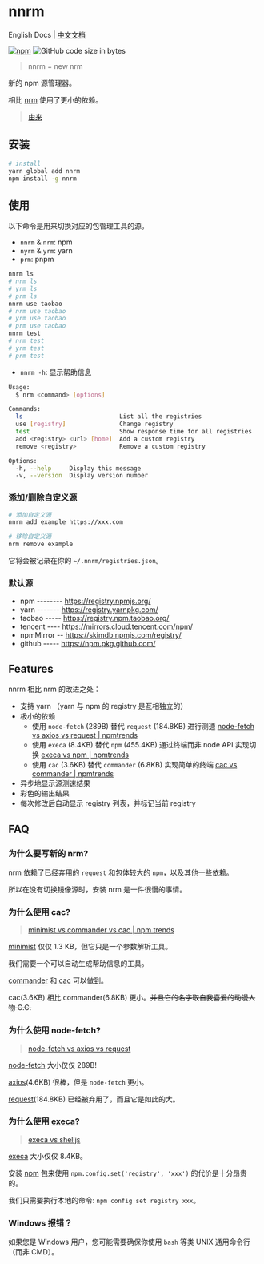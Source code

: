 # nnrm

English Docs | [中文文档](./README.zh-CN.md)

[![npm](https://img.shields.io/npm/v/nnrm)](https://www.npmjs.com/package/nnrm)
![GitHub code size in bytes](https://img.shields.io/github/languages/code-size/yunyoujun/nnrm)

> nnrm = new nrm

新的 npm 源管理器。

相比 [nrm](https://github.com/Pana/nrm) 使用了更小的依赖。

> [由来](https://www.yunyoujun.cn/posts/nnrm-new-nrm/)

## 安装

```sh
# install
yarn global add nnrm
npm install -g nnrm
```

## 使用

以下命令是用来切换对应的包管理工具的源。

- `nnrm` & `nrm`: npm
- `nyrm` & `yrm`: yarn
- `prm`: pnpm

```sh
nnrm ls
# nrm ls
# yrm ls
# prm ls
nnrm use taobao
# nrm use taobao
# yrm use taobao
# prm use taobao
nnrm test
# nrm test
# yrm test
# prm test
```

- `nnrm -h`: 显示帮助信息

```bash
Usage:
  $ nrm <command> [options]

Commands:
  ls                           List all the registries
  use [registry]               Change registry
  test                         Show response time for all registries
  add <registry> <url> [home]  Add a custom registry
  remove <registry>            Remove a custom registry

Options:
  -h, --help     Display this message
  -v, --version  Display version number
```

### 添加/删除自定义源

```sh
# 添加自定义源
nnrm add example https://xxx.com
```

```sh
# 移除自定义源
nrm remove example
```

它将会被记录在你的 `~/.nnrm/registries.json`。

### 默认源

- npm -------- <https://registry.npmjs.org/>
- yarn ------- <https://registry.yarnpkg.com/>
- taobao ----- <https://registry.npm.taobao.org/>
- tencent ---- <https://mirrors.cloud.tencent.com/npm/>
- npmMirror -- <https://skimdb.npmjs.com/registry/>
- github ----- <https://npm.pkg.github.com/>

## Features

nnrm 相比 nrm 的改进之处：

- 支持 yarn （yarn 与 npm 的 registry 是互相独立的）
- 极小的依赖
  - 使用 `node-fetch` (289B) 替代 `request` (184.8KB) 进行测速 [node-fetch vs axios vs request | npmtrends](https://www.npmtrends.com/node-fetch-vs-axios-vs-request)
  - 使用 `execa` (8.4KB) 替代 `npm` (455.4KB) 通过终端而非 node API 实现切换 [execa vs npm | npmtrends](https://www.npmtrends.com/execa-vs-npm)
  - 使用 `cac` (3.6KB) 替代 `commander` (6.8KB) 实现简单的终端 [cac vs commander | npmtrends](https://www.npmtrends.com/minimist-vs-commander-vs-cac)
- 异步地显示源测速结果
- 彩色的输出结果
- 每次修改后自动显示 registry 列表，并标记当前 registry

## FAQ

### 为什么要写新的 nrm?

nrm 依赖了已经弃用的 `request` 和包体较大的 `npm`，以及其他一些依赖。

所以在没有切换镜像源时，安装 nrm 是一件很慢的事情。

### 为什么使用 cac?

> [minimist vs commander vs cac | npm trends](https://www.npmtrends.com/minimist-vs-commander-vs-cac)

[minimist](https://github.com/substack/minimist) 仅仅 1.3 KB，但它只是一个参数解析工具。

我们需要一个可以自动生成帮助信息的工具。

[commander](https://github.com/tj/commander.js) 和 [cac](https://github.com/cacjs/cac) 可以做到。

cac(3.6KB) 相比 commander(6.8KB) 更小。~~并且它的名字取自我喜爱的动漫人物 C.C.~~

### 为什么使用 node-fetch?

> [node-fetch vs axios vs request](https://www.npmtrends.com/node-fetch-vs-axios-vs-request)

[node-fetch](https://github.com/node-fetch/node-fetch) 大小仅仅 289B!

[axios](https://github.com/axios/axios)(4.6KB) 很棒，但是 `node-fetch` 更小。

[request](https://github.com/request/request)(184.8KB) 已经被弃用了，而且它是如此的大。

### 为什么使用 [execa](https://github.com/sindresorhus/execa)?

> [execa vs shelljs](https://www.npmtrends.com/execa-vs-shelljs)

[execa](https://github.com/sindresorhus/execa) 大小仅仅 8.4KB。

安装 [npm](https://www.npmjs.com/package/npm) 包来使用 `npm.config.set('registry', 'xxx')` 的代价是十分昂贵的。

我们只需要执行本地的命令: `npm config set registry xxx`。

### Windows 报错？

如果您是 Windows 用户，您可能需要确保你使用 `bash` 等类 UNIX 通用命令行（而非 CMD）。
